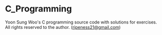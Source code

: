 # C_Programming
Yoon Sung Woo's C programming source code with solutions for exercises.
All rights reserved to the author. (ripeness21@gmail.com)
